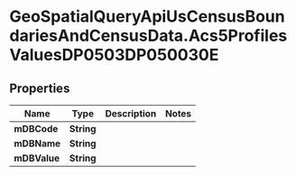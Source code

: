 # GeoSpatialQueryApiUsCensusBoundariesAndCensusData.Acs5ProfilesValuesDP0503DP050030E

## Properties

Name | Type | Description | Notes
------------ | ------------- | ------------- | -------------
**mDBCode** | **String** |  | 
**mDBName** | **String** |  | 
**mDBValue** | **String** |  | 


